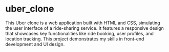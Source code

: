 # uber_clone
This Uber clone is a web application built with HTML and CSS, simulating the user interface of a ride-sharing service. It features a responsive design that showcases key functionalities like ride booking, user profiles, and location tracking. This project demonstrates my skills in front-end development and UI design.
